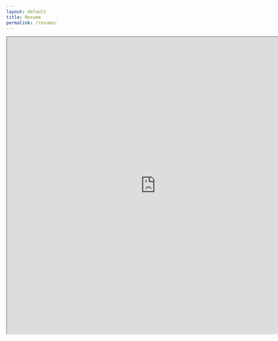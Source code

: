 ```yaml
---
layout: default
title: Resume
permalink: /resume/
---
```


<iframe src="https://drive.google.com/file/d/1uuE51FscncluB7mGocDdfdqv5ocMMQo3/preview" width="800em" height="800em"></iframe>
